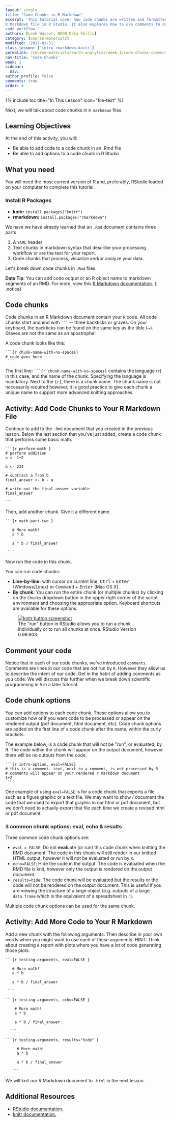 ```yaml
---
layout: single
title: "Code Chunks in R Markdown"
excerpt: 'This tutorial cover how code chunks are written and formatted within an
R Markdown file in R Studio. It also explores how to use comments to document your
code workflow.'
authors: [Leah Wasser, NEON Data Skills]
category: [course-materials]
modified: '2017-01-31'
class-lesson: ['intro-rmarkdown-knitr']
permalink: /course-materials/earth-analytics/week-1/code-chunks-comments-knitr/
nav-title: 'Code Chunks'
week: 1
sidebar:
  nav:
author_profile: false
comments: true
order: 4
---
```

{% include toc title="In This Lesson" icon="file-text" %}


Next, we will talk about code chunks in `R markdown` files.

<div class='notice--success' markdown="1">

## <i class="fa fa-graduation-cap" aria-hidden="true"></i> Learning Objectives
At the end of this activity, you will:

* Be able to add code to a code chunk in an .Rmd file
* Be able to add options to a code chunk in R Studio

## <i class="fa fa-check-square-o fa-2" aria-hidden="true"></i> What you need

You will need the most current version of R and, preferably, RStudio loaded on
your computer to complete this tutorial.

### Install R Packages

* **knitr:** `install.packages("knitr")`
* **rmarkdown:** `install.packages("rmarkdown")`

</div>

We have we have already learned that an `.Rmd` document contains three parts

1. A `YAML` header
2. Text chunks in markdown syntax that describe your processing workflow or are the text for your report.
3. Code chunks that process, visualize and/or analyze your data.

Let's break down code chunks in `.Rmd` files.


<i class="fa fa-star"></i> **Data Tip**: You can add code output or an R object
name to markdown segments of an RMD. For more, view this
<a href="http://rmarkdown.rstudio.com/authoring_quick_tour.html#inline_r_code" target="_blank"> R Markdown documentation</a>.
{: .notice}

## Code chunks

Code chunks in an R Markdown document contain your `R` code. All code chunks
 start and end with <code>```</code> -- three backticks or
graves. On your keyboard, the backticks can be found on the same key as the
tilde (~). Graves are not the same as an apostrophe!

A code chunk looks like this:

<div class="highlighter-rouge">
<pre class="highlight"><code>```{r chunk-name-with-no-spaces}
# code goes here
 ```</code></pre>
 </div>

The first line: <code>```{r chunk-name-with-no-spaces}</code> contains the language (`r`) in this case, and the name of the chunk. Specifying
the language is mandatory. Next to the `{r}`, there is a chunk name. The chunk
name is not necessarily required however, it is good practice to give each
chunk a unique name to support more advanced knitting approaches.

<div class="notice--warning" markdown="1">

## <i class="fa fa-pencil-square-o" aria-hidden="true"></i> Activity: Add Code Chunks to Your R Markdown File

Continue to add to the `.Rmd` document that you created in the previous lesson.
Below the last section that you've just added,
create a code chunk that performs some basic math.

<pre><code>```{r perform-math }
# perform addition
a <- 1+2

b <- 234

# subtract a from b
final_answer <- b - a

# write out the final answer variable
final_answer

```</code></pre>


Then, add another chunk. Give it a different name.

<pre><code>```{r math-part-two }

   # More math!
   a * b

   a * b / final_answer

 ```</code></pre>

Now run the code in this chunk.

You can run code chunks:

* **Line-by-line:** with cursor on current line, <kbd>Ctrl</kbd> + <kbd>Enter</kbd> (Windows/Linux) or
<kbd>Command</kbd> + <kbd>Enter</kbd> (Mac OS X).
* **By chunk:** You can run the entire chunk (or multiple chunks) by
clicking on the `Chunks` dropdown button in the upper right corner of the script
environment and choosing the appropriate option. Keyboard shortcuts are
available for these options.

<figure class="half">
	<a href="{{ site.baseurl }}/images/course-materials/earth-analytics/week-1/intro-knitr-rmd/rmd-run.png">
	<img src="{{ site.baseurl }}/images/course-materials/earth-analytics/week-1/intro-knitr-rmd/rmd-run.png" alt="knitr button screenshot"></a>
	<figcaption> The "run" button in RStudio allows you to run a chunk individually
  or to run all chunks at once. RStudio Version 0.99.903.
	</figcaption>
</figure>

</div>

## Comment your code

Notice that in each of our code chunks, we've introduced `comments`. Comments
are lines in our code that are not run by `R`. However they allow us to describe
the intent of our code. Get in the habit of adding comments as you code. We will
discuss this further when we break down scientific programming in `R` in a
later tutorial.

## Code chunk options

You can add options to each code chunk. These options allow you to customize
how or if you want code to be
processed or appear on the rendered output (pdf document, html document, etc).
Code chunk options are added on the first line of a code
chunk after the name, within the curly brackets.

The example below, is a code chunk that will not be "run", or evaluated, by R.
The code within the chunk will appear on the output document, however there
will be no outputs from the code.

<div class="highlighter-rouge">
<pre class="highlight"><code>```{r intro-option, eval=FALSE}
# this is a comment. text, next to a comment, is not processed by R
# comments will appear on your rendered r markdown document
1+2
 ```</code></pre></div>

One example of using `eval=FALSE` is for a code chunk that exports a file such
as a figure graphic or a text file. We may want to show / document the code that
we used to export that graphic in our html or pdf document, but we don't need to
actually export that file each time we create a revised html or pdf document.

### 3 common chunk options: eval, echo & results
Three common code chunk options are:

* `eval = FALSE`: Do not **eval**uate (or run) this code chunk when
knitting the RMD document. The code in this chunk will still render in our knitted
HTML output, however it will not be evaluated or run by `R`.
* `echo=FALSE`: Hide the code in the output. The code is
evaluated when the RMD file is knit, however only the output is rendered on the
output document.
* `results=hide`: The code chunk will be evaluated but the results or the code
will not be rendered on the output document. This is useful if you are viewing the
structure of a large object (e.g. outputs of a large `data.frame` which is
  the equivalent of a spreadsheet in `r`).

Multiple code chunk options can be used for the same chunk.

<div class="notice--warning" markdown="1">

## <i class="fa fa-pencil-square-o" aria-hidden="true"></i> Activity: Add More Code to Your R Markdown

Add a new chunk with the following arguments. Then describe in your own words
when you might want to use each of these arguments. HINT: Think about creating a report
with plots where you have a lot of code generating those plots.

<pre><code>```{r testing-arguments, eval=FALSE }

   # More math!
   a * b

   a * b / final_answer

 ```</code></pre>


 <pre><code>```{r testing-arguments, echo=FALSE }

    # More math!
    a * b

    a * b / final_answer

  ```</code></pre>


  <pre><code>```{r testing-arguments, results="hide" }

     # More math!
     a * b

     a * b / final_answer

   ```</code></pre>

</div>

We will knit our R Markdown document to `.html` in the next lesson.

<div class="notice--info" markdown="1">

## Additional Resources

* <a href="http://rmarkdown.rstudio.com/authoring_rcodechunks.html" target="_blank"> RStudio documentation.</a>
* <a href="http://yihui.name/knitr/demo/output/" target="_blank"> knitr documentation.</a>

</div>
